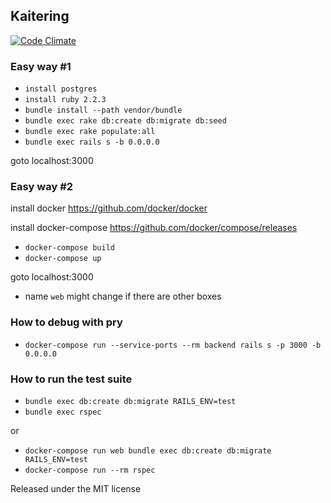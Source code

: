 ## Kaitering

[![Code Climate](https://codeclimate.com/github/Faulik/ruby_kaiter/badges/gpa.svg)](https://codeclimate.com/github/Faulik/ruby_kaiter)


### Easy way #1

- `install postgres`
- `install ruby 2.2.3`
- `bundle install --path vendor/bundle`
- `bundle exec rake db:create db:migrate db:seed`
- `bundle exec rake populate:all`
- `bundle exec rails s -b 0.0.0.0`

goto localhost:3000

### Easy way #2

install docker https://github.com/docker/docker

install docker-compose https://github.com/docker/compose/releases

- `docker-compose build`
- `docker-compose up`

goto localhost:3000

* name `web` might change if there are other boxes

### How to debug with pry
 
- `docker-compose run --service-ports --rm backend rails s -p 3000 -b 0.0.0.0 `

### How to run the test suite

- `bundle exec db:create db:migrate RAILS_ENV=test`
- `bundle exec rspec`

or

- `docker-compose run web bundle exec db:create db:migrate RAILS_ENV=test`
- `docker-compose run --rm rspec`

Released under the MIT license